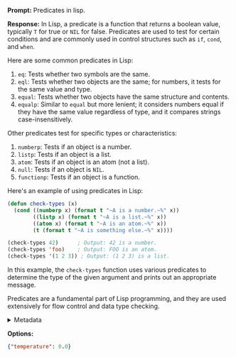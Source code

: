 **Prompt:**
Predicates in lisp.


**Response:**
In Lisp, a predicate is a function that returns a boolean value, typically `T` for true or `NIL` for false. Predicates are used to test for certain conditions and are commonly used in control structures such as `if`, `cond`, and `when`.

Here are some common predicates in Lisp:

1. `eq`: Tests whether two symbols are the same.
2. `eql`: Tests whether two objects are the same; for numbers, it tests for the same value and type.
3. `equal`: Tests whether two objects have the same structure and contents.
4. `equalp`: Similar to `equal` but more lenient; it considers numbers equal if they have the same value regardless of type, and it compares strings case-insensitively.

Other predicates test for specific types or characteristics:

1. `numberp`: Tests if an object is a number.
2. `listp`: Tests if an object is a list.
3. `atom`: Tests if an object is an atom (not a list).
4. `null`: Tests if an object is `NIL`.
5. `functionp`: Tests if an object is a function.

Here's an example of using predicates in Lisp:

```lisp
(defun check-types (x)
  (cond ((numberp x) (format t "~A is a number.~%" x))
        ((listp x) (format t "~A is a list.~%" x))
        ((atom x) (format t "~A is an atom.~%" x))
        (t (format t "~A is something else.~%" x))))

(check-types 42)      ; Output: 42 is a number.
(check-types 'foo)    ; Output: FOO is an atom.
(check-types '(1 2 3)) ; Output: (1 2 3) is a list.
```

In this example, the `check-types` function uses various predicates to determine the type of the given argument and prints out an appropriate message.

Predicates are a fundamental part of Lisp programming, and they are used extensively for flow control and data type checking.

<details><summary>Metadata</summary>

- Duration: 21160 ms
- Datetime: 2023-11-24T16:47:32.869837
- Model: gpt-4-1106-preview

</details>

**Options:**
```json
{"temperature": 0.0}
```


